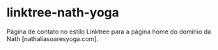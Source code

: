# linktree-nath-yoga
Página de contato no estilo Linktree para a página home do domínio da Nath [nathaliasoaresyoga.com].
